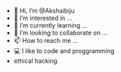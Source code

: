 - 👋 Hi, I’m @Akshaibiju
- 👀 I’m interested in ...
- 🌱 I’m currently learning ...
- 💞️ I’m looking to collaborate on ...
- 📫 How to reach me ...
- 💻 I like to code and proggramming
- ethical hacking 
<!---
Akshaibiju/Akshaibiju is a ✨ special ✨ repository because its `README.md` (this file) appears on your GitHub profile.
You can click the Preview link to take a look at your changes.
--->
